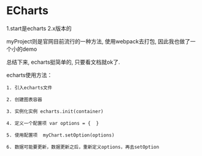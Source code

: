 # ECharts


1.start是echarts 2.x版本的

myProject则是官网目前流行的一种方法, 使用webpack去打包, 因此我也做了一个小的demo

总结下来, echarts挺简单的, 只要看文档就ok了.

echarts使用方法：

    1. 引入echarts文件

    2. 创建图表容器

    3. 实例化实例 echarts.init(container)

    4. 定义一个配置项 var options = {  }

    5. 使用配置项  myChart.setOption(options)

    6. 数据可能要更新，数据更新之后，重新定义options，再去setOption